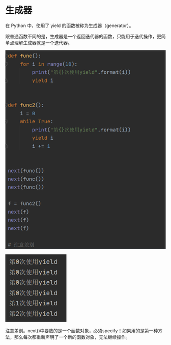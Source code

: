 # 生成器

在 Python 中，使用了 yield 的函数被称为生成器（generator）。

跟普通函数不同的是，生成器是一个返回迭代器的函数，只能用于迭代操作，更简单点理解生成器就是一个迭代器。

![image-20201229110058070](image-20201229110058070.png)

![image-20201229110123024](image-20201229110123024.png)

注意差别。next()中要放的是一个函数对象，必须specify！如果用的是第一种方法，那么每次都重新声明了一个新的函数对象，无法继续操作。